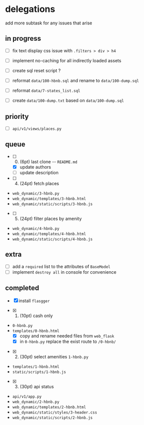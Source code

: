 # delegations

add more subtask for any issues that arise

## in progress

- [ ] fix text display css issue with `.filters > div > h4`
- [ ] implement no-caching for all indirectly loaded assets

- [ ] create sql reset script ?
- [ ] reformat `data/100-hbnb.sql` and rename to `data/100-dump.sql`
- [ ] reformat `data/7-states_list.sql`
- [ ] create `data/100-dump.txt` based on `data/100-dump.sql`

## priority

- [ ] `api/v1/views/places.py`

## queue

- [ ] 0. (6pt) last clone --  `README.md`
	- [x] update authors
	- [ ] update description

- [ ] 4. (24pt) fetch places
- `web_dynamic/3-hbnb.py`
- `web_dynamic/templates/3-hbnb.html`
- `web_dynamic/static/scripts/3-hbnb.js`

- [ ] 5. (24pt) filter places by amenity
- `web_dynamic/4-hbnb.py`
- `web_dynamic/templates/4-hbnb.html`
- `web_dynamic/static/scripts/4-hbnb.js`

## extra

- [ ] add a `required` list to the attributes of `BaseModel`
- [ ] implement `destroy all` in console for convenience

## completed

- [x] install `flasgger`

- [x] 1. (10pt) cash only
- `0-hbnb.py`
- `templates/0-hbnb.html`
	- [x] copy and rename needed files from `web_flask`
	- [x] in `0-hbnb.py` replace the exist route to `/0-hbnb/`

- [x] 2. (30pt) select amenities
 `1-hbnb.py`
- `templates/1-hbnb.html`
- `static/scripts/1-hbnb.js`

- [x] 3. (30pt) api status
- `api/v1/app.py`
- `web_dynamic/2-hbnb.py`
- `web_dynamic/templates/2-hbnb.html`
- `web_dynamic/static/styles/3-header.css`
- `web_dynamic/static/scripts/2-hbnb.js`
